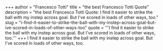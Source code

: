 +++
author = "Francesco Totti"
title = "the best Francesco Totti Quote"
description = "the best Francesco Totti Quote: I find it easier to strike the ball with my instep across goal. But I've scored in loads of other ways, too."
slug = "i-find-it-easier-to-strike-the-ball-with-my-instep-across-goal-but-ive-scored-in-loads-of-other-ways-too"
quote = '''I find it easier to strike the ball with my instep across goal. But I've scored in loads of other ways, too.'''
+++
I find it easier to strike the ball with my instep across goal. But I've scored in loads of other ways, too.
